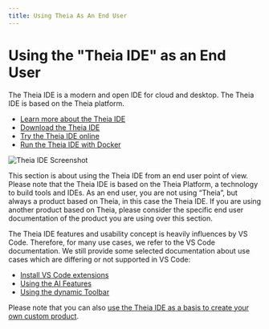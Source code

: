 ```yaml
---
title: Using Theia As An End User
---
```


# Using the "Theia IDE" as an End User

The Theia IDE is a modern and open IDE for cloud and desktop. The Theia IDE is based on the Theia platform.
- [Learn more about the Theia IDE](/#theiaide)
- [Download the Theia IDE](/#theiaidedownload)
- [Try the Theia IDE online](https://try.theia-cloud.io/)
- [Run the Theia IDE with Docker](https://github.com/eclipse-theia/theia-blueprint?tab=readme-ov-file#docker-build)

<img src="../../theia-screenshot.jpg" alt="Theia IDE Screenshot" style="max-width: 525px">

This section is about using the Theia IDE from an end user point of view. Please note that the Theia IDE is based on the Theia Platform, a technology to build tools and IDEs. As an end user, you are not using “Theia”, but always a product based on Theia, in this case the Theia IDE. If you are using another product based on Theia, please consider the specific end user documentation of the product you are using over this section.

The Theia IDE features and usability concept is heavily influences by VS Code. Therefore, for many use cases, we refer to the VS Code documentation. We still provide some selected documentation about use cases which are differing or not supported in VS Code:

- [Install VS Code extensions](/docs/user_install_vscode_extensions/)
- [Using the AI Features](/docs/user_ai)
- [Using the dynamic Toolbar](/docs/user_toolbar/)

Please note that you can also [use the Theia IDE as a basis to create your own custom product](/docs/blueprint_documentation/).
